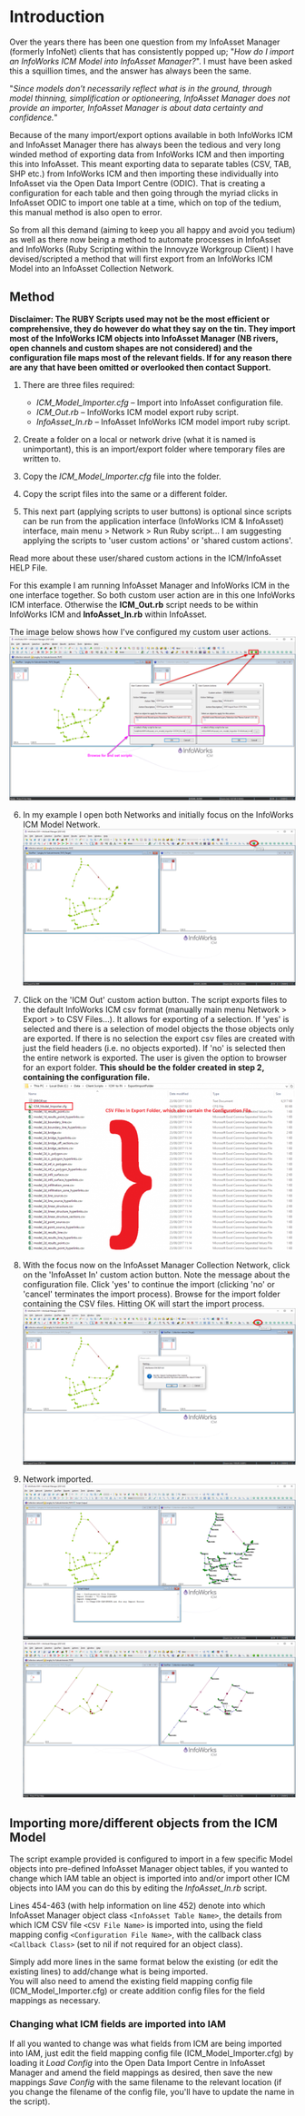 # Introduction
Over the years there has been one question from my InfoAsset Manager (formerly InfoNet) clients that has consistently popped up; "*How do I import an InfoWorks ICM Model into InfoAsset Manager?*". I must have been asked this a squillion times, and the answer has always been the same.  

"*Since models don’t necessarily reflect what is in the ground, through model thinning, simplification or optioneering, InfoAsset Manager does not provide an importer, InfoAsset Manager is about data certainty and confidence.*"  


Because of the many import/export options available in both InfoWorks ICM and InfoAsset Manager there has always been the tedious and very long winded method of exporting data from InfoWorks ICM and then importing this into InfoAsset. This meant exporting data to separate tables (CSV, TAB, SHP etc.) from InfoWorks ICM and then importing these individually into InfoAsset via the Open Data Import Centre (ODIC). That is creating a configuration for each table and then going through the myriad clicks in InfoAsset ODIC to import one table at a time, which on top of the tedium, this manual method is also open to error.  


So from all this demand (aiming to keep you all happy and avoid you tedium) as well as there now being a method to automate processes in InfoAsset and InfoWorks (Ruby Scripting within the Innovyze Workgroup Client) I have devised/scripted a method that will first export from an InfoWorks ICM Model into an InfoAsset Collection Network.  



## Method
**Disclaimer: The RUBY Scripts used may not be the most efficient or comprehensive, they do however do what they say on the tin. They import most of the InfoWorks ICM objects into InfoAsset Manager (NB rivers, open channels and custom shapes are not considered) and the configuration file maps most of the relevant fields. If for any reason there are any that have been omitted or overlooked then contact Support.**  

1. There are three files required:  
    * *ICM_Model_Importer.cfg* – Import into InfoAsset configuration file.  
    * *ICM_Out.rb* – InfoWorks ICM model export ruby script.  
    * *InfoAsset_In.rb* – InfoAsset InfoWorks ICM model import ruby script.  

2. Create a folder on a local or network drive (what it is named is unimportant), this is an import/export folder where temporary files are written to.  

3. Copy the *ICM_Model_Importer.cfg* file into the folder.  

4. Copy the script files into the same or a different folder.  

5. This next part (applying scripts to user buttons) is optional since scripts can be run from the application interface (InfoWorks ICM & InfoAsset) interface, main menu > Network > Run Ruby script… I am suggesting applying the scripts to 'user custom actions' or 'shared custom actions'.  

Read more about these user/shared custom actions in the ICM/InfoAsset HELP File.  




For this example I am running InfoAsset Manager and InfoWorks ICM in the one interface together. So both custom user action are in this one InfoWorks ICM interface. Otherwise the **ICM_Out.rb** script needs to be within InfoWorks ICM and **InfoAsset_In.rb** within InfoAsset.  

The image below shows how I've configured my custom user actions.  
![Ruby Scripts on User or Shared Custom Actions](./images/Image1.jfif)


6. In my example I open both Networks and initially focus on the InfoWorks ICM Model Network.  
![InfoWorks ICM & InfoAsset GeoPlans](./images/Image2.jfif)


7. Click on the 'ICM Out' custom action button. The script exports files to the default InfoWorks ICM csv format (manually main menu Network > Export > to CSV Files…). It allows for exporting of a selection. If 'yes' is selected and there is a selection of model objects the those objects only are exported. If there is no selection the export csv files are created with just the field headers (i.e. no objects exported). If 'no' is selected then the entire network is exported. The user is given the option to browser for an export folder. **This should be the folder created in step 2, containing the configuration file.**  
![Exported CSV Files](./images/Image3.jfif)  


8. With the focus now on the InfoAsset Manager Collection Network, click on the 'InfoAsset In' custom action button. Note the message about the configuration file. Click 'yes' to continue the import (clicking 'no' or 'cancel' terminates the import process). Browse for the import folder containing the CSV files. Hitting OK will start the import process.  
![Import into InfoAsset Manager](./images/Image4.jfif)  


9. Network imported.  
![Network Imported](./images/Image5.jfif)  
![Network Imported Detail](./images/Image6.jfif)  




## Importing more/different objects from the ICM Model  
The script example provided is configured to import in a few specific Model objects into pre-defined InfoAsset Manager object tables, if you wanted to change which IAM table an object is imported into and/or import other ICM objects into IAM you can do this by editing the *InfoAsset_In.rb* script.  

Lines 454-463 (with help information on line 452) denote into which InfoAsset Manager object class `<InfoAsset Table Name>`, the details from which ICM CSV file `<CSV File Name>` is imported into, using the field mapping config `<Configuration File Name>`, with the callback class `<Callback Class>` (set to nil if not required for an object class).  

Simply add more lines in the same format below the existing (or edit the existing lines) to add/change what is being imported.  
You will also need to amend the existing field mapping config file (ICM_Model_Importer.cfg) or create addition config files for the field mappings as necessary.  


### Changing what ICM fields are imported into IAM  
If all you wanted to change was what fields from ICM are being imported into IAM, just edit the field mapping config file (ICM_Model_Importer.cfg) by loading it *Load Config* into the Open Data Import Centre in InfoAsset Manager and amend the field mappings as desired, then save the new mappings *Save Config* with the same filename to the relevant location (if you change the filename of the config file, you'll have to update the name in the script).  